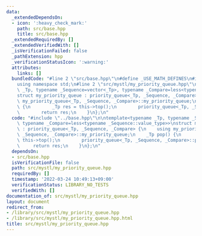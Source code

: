 ```yaml
---
data:
  _extendedDependsOn:
  - icon: ':heavy_check_mark:'
    path: src/base.hpp
    title: src/base.hpp
  _extendedRequiredBy: []
  _extendedVerifiedWith: []
  _isVerificationFailed: false
  _pathExtension: hpp
  _verificationStatusIcon: ':warning:'
  attributes:
    links: []
  bundledCode: "#line 2 \"src/base.hpp\"\n#define _USE_MATH_DEFINES\n#include <bits/stdc++.h>\n\
    using namespace std;\n#line 2 \"src/mystl/my_priority_queue.hpp\"\n\ntemplate<typename\
    \ _Tp, typename _Sequence=vector<_Tp>, typename _Compare=less<typename _Sequence::value_type>>\n\
    struct my_priority_queue : priority_queue<_Tp, _Sequence, _Compare> {\n    using\
    \ my_priority_queue<_Tp, _Sequence, _Compare>::my_priority_queue;\n    _Tp pop()\
    \ {\n        _Tp res = this->top();\n        priority_queue<_Tp, _Sequence, _Compare>::pop();\n\
    \        return res;\n    }\n};\n"
  code: "#include \"../base.hpp\"\n\ntemplate<typename _Tp, typename _Sequence=vector<_Tp>,\
    \ typename _Compare=less<typename _Sequence::value_type>>\nstruct my_priority_queue\
    \ : priority_queue<_Tp, _Sequence, _Compare> {\n    using my_priority_queue<_Tp,\
    \ _Sequence, _Compare>::my_priority_queue;\n    _Tp pop() {\n        _Tp res =\
    \ this->top();\n        priority_queue<_Tp, _Sequence, _Compare>::pop();\n   \
    \     return res;\n    }\n};\n"
  dependsOn:
  - src/base.hpp
  isVerificationFile: false
  path: src/mystl/my_priority_queue.hpp
  requiredBy: []
  timestamp: '2022-03-24 10:49:13+09:00'
  verificationStatus: LIBRARY_NO_TESTS
  verifiedWith: []
documentation_of: src/mystl/my_priority_queue.hpp
layout: document
redirect_from:
- /library/src/mystl/my_priority_queue.hpp
- /library/src/mystl/my_priority_queue.hpp.html
title: src/mystl/my_priority_queue.hpp
---
```


